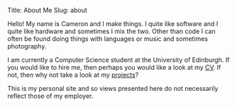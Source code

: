 Title: About Me
Slug: about

Hello! My name is Cameron and I make things. I quite like software and I quite like hardware and sometimes I mix the two. Other than code I can often be found doing things with languages or music and sometimes photography.

I am currently a Computer Science student at the University of Edinburgh. If you would like to hire me, then perhaps you would like a look at my [CV](/cv). If not, then why not take a look at my [projects](/projects)?

This is my personal site and so views presented here do not necessarily reflect those of my employer.
